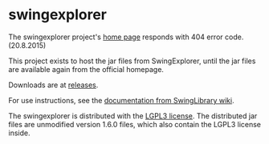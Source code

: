 # swingexplorer

The swingexplorer project's [home page](http://www.swingexplorer.com) responds with 404 error code. (20.8.2015)

This project exists to host the jar files from SwingExplorer, until the jar files are available again from the official homepage.

Downloads are at [releases](https://github.com/robotframework/swingexplorer/releases/tag/1.6.0).

For use instructions, see the [documentation from SwingLibrary wiki](https://github.com/robotframework/SwingLibrary/wiki/Getting-Started#swing-explorer).

The swingexplorer is distributed with the [LGPL3 license](http://www.gnu.org/licenses/lgpl-3.0.en.html). The distributed jar files are unmodified version 1.6.0 files, which also contain the LGPL3 license inside.

